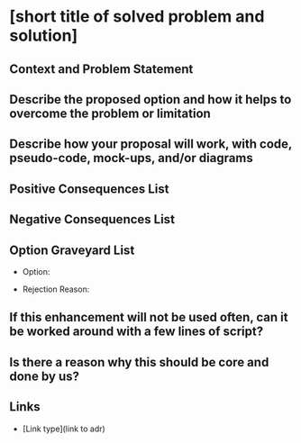 # [short title of solved problem and solution]

## Context and Problem Statement

<!-- Describe the problem or limitation you are having in your project -->

<!-- Describe the context and problem statement, e.g., in free form using two to three sentences. You may want to articulate the problem in form of a question. -->

## Describe the proposed option and how it helps to overcome the problem or limitation

<!-- Describe the proposed option and how it helps to overcome the problem or limitation -->

## Describe how your proposal will work, with code, pseudo-code, mock-ups, and/or diagrams

<!-- Describe how your proposal will work, with code, pseudo-code, mock-ups, and/or diagrams -->

## Positive Consequences List <!-- optional -->

<!-- e.g., improvement of quality attribute satisfaction, follow-up decisions required -->

## Negative Consequences List <!-- optional -->
  
<!-- [e.g., compromising quality attribute, follow-up decisions required, …] -->

<!-- this section can be repeated for each option, if more than one option is open for consideration -->

## Option Graveyard List <!-- optional -->

* Option: 
<!-- [List the proposed options no longer open for consideration.] -->
* Rejection Reason: 
<!-- [List the reasons for the rejection: (the Bad traits)] -->

## If this enhancement will not be used often, can it be worked around with a few lines of script?

<!-- If this enhancement will not be used often, can it be worked around with a few lines of script? -->

## Is there a reason why this should be core and done by us?

<!-- Is there a reason why this should be core and done by us? -->

## Links <!-- optional -->

- [Link type](link to adr) <!-- example: Refined by [xxx](yyyymmdd-xxx.md) -->
<!-- … numbers of links can vary -->
